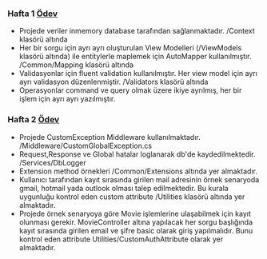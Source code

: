 ### Hafta 1 [Ödev](https://github.com/Patika-dev-Unlu-Co-Net-Bootcamp/MesutEnsarErenogluAssignments/tree/main/UnluCo.Bootcamp.Hafta1.Odev.WebApi)
- Projede veriler inmemory database tarafından sağlanmaktadır. /Context klasörü altında
- Her bir sorgu için ayrı ayrı oluşturulan View Modelleri (/ViewModels klasörü altında) ile entitylerle maplemek için AutoMapper kullanılmıştır. /Common/Mapping klasörü altında
- Validasyonlar için fluent validation kullanılmıştır. Her view model için ayrı ayrı validasyon düzenlenmiştir. /Validators klasörü altında
- Operasyonlar command ve query olmak üzere ikiye ayrılmış, her bir işlem için ayrı ayrı yazılmıştır. 

### Hafta 2 [Ödev](https://github.com/Patika-dev-Unlu-Co-Net-Bootcamp/MesutEnsarErenogluAssignments/tree/main/UnluCo.Bootcamp.Hafta2.Odev)
- Projede CustomException Middleware kullanılmaktadır. /Middleware/CustomGlobalException.cs
- Request,Response ve Global hatalar loglanarak db'de kaydedilmektedir. /Services/DbLogger
- Extension method örnekleri /Common/Extensions altında yer almaktadır.
- Kullanıcı tarafından kayıt sırasında girilen mail adresinin örnek senaryoda gmail, hotmail yada outlook olması talep edilmektedir. Bu kurala uygunluğu kontrol eden custom attribute /Utilities klasörü altında yer almaktadır.
- Projede örnek senaryoya göre Movie işlemlerine ulaşabilmek için kayıt olunması gerekir. MovieController altına yapılacak her sorgu başlığında kayıt sırasında girilen email ve şifre basic olarak giriş yapılmalıdır. Bunu kontrol eden attribute Utilities/CustomAuthAttribute olarak yer almaktadır. 
    
